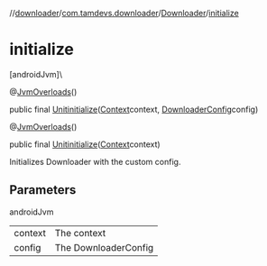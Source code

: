 //[downloader](../../../index.md)/[com.tamdevs.downloader](../index.md)/[Downloader](index.md)/[initialize](initialize.md)

# initialize

[androidJvm]\

@[JvmOverloads](https://kotlinlang.org/api/latest/jvm/stdlib/kotlin.jvm/-jvm-overloads/index.html)()

public final [Unit](https://kotlinlang.org/api/latest/jvm/stdlib/kotlin/-unit/index.html)[initialize](initialize.md)([Context](https://developer.android.com/reference/kotlin/android/content/Context.html)context, [DownloaderConfig](../-downloader-config/index.md)config)

@[JvmOverloads](https://kotlinlang.org/api/latest/jvm/stdlib/kotlin.jvm/-jvm-overloads/index.html)()

public final [Unit](https://kotlinlang.org/api/latest/jvm/stdlib/kotlin/-unit/index.html)[initialize](initialize.md)([Context](https://developer.android.com/reference/kotlin/android/content/Context.html)context)

Initializes Downloader with the custom config.

## Parameters

androidJvm

| | |
|---|---|
| context | The context |
| config | The DownloaderConfig |
